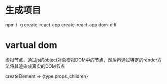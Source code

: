 # 生成项目

npm i -g create-react-app
create-react-app dom-diff

# vartual dom
虚拟节点，通过js的object对象模拟DOM中的节点，然后再通过特定的render方法将其渲染成真实的DOM节点

createElement => {type.props.,children}
